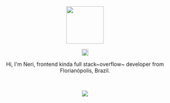 <div align="center">
  <br>
  <br>
  <a href="https://github.com/nbfontana">
    <img width="100" height="100" src="https://media.giphy.com/media/Q5ceY3HTUvepCPMXPD/giphy.gif" />
  </a>
  <p>
    <a href="mailto:nerifontana@gmail.com">
      <img height="18" src="https://ssl.gstatic.com/ui/v1/icons/mail/rfr/logo_gmail_lockup_default_1x.png" />
    </a>
  </p>
  <p>Hi, I'm Neri, frontend kinda full stack~overflow~ developer from Florianópolis, Brazil.</p>
  <br>
  <p>
    <a href="https://www.youtube.com/watch?v=w5GrxfjuTTI&list=OLAK5uy_mX9d9zsFckvzZEXQtDpdjnMdeZJrV9Wnc">
      <img src="https://github-readme-stats.vercel.app/api?username=nbfontana&show_icons=true&icon_color=805AD5&&count_private=true&text_color=718096&bg_color=ffffff&hide_title=true&hide_border=true&hide=contribs,issues" />
    </a>
  </p>
  <br>
  <br>
</div>
